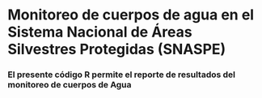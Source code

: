 #  Monitoreo de cuerpos de agua en el Sistema Nacional de Áreas Silvestres Protegidas (SNASPE)

### El presente código R permite el reporte de resultados del monitoreo de cuerpos de Agua
